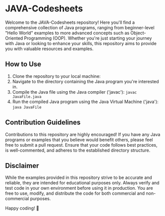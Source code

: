 # JAVA-Codesheets

Welcome to the JAVA-Codesheets repository! Here you'll find a comprehensive collection of Java programs, ranging from beginner-level "Hello World" examples to more advanced concepts such as Object-Oriented Programming (OOP). Whether you're just starting your journey with Java or looking to enhance your skills, this repository aims to provide you with valuable resources and examples.

## How to Use

1. Clone the repository to your local machine: 
2. Navigate to the directory containing the Java program you're interested in.
3. Compile the Java file using the Java compiler ('javac'): ``` javac JavaFile.java ```
4. Run the compiled Java program using the Java Virtual Machine ('java'): ``` java JavaFile ```
   
## Contribution Guidelines

Contributions to this repository are highly encouraged! If you have any Java programs or examples that you believe would benefit others, please feel free to submit a pull request. Ensure that your code follows best practices, is well-commented, and adheres to the established directory structure.

## Disclaimer

While the examples provided in this repository strive to be accurate and reliable, they are intended for educational purposes only. Always verify and test code in your own environment before using it in production. You are free to use, modify, and distribute the code for both commercial and non-commercial purposes. 

Happy coding! 🚀
